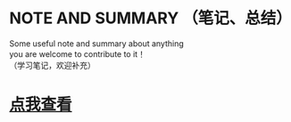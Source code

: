NOTE AND SUMMARY （笔记、总结）
================
Some useful note and summary about anything<br/>
you are welcome to contribute to it！<br/>
（学习笔记，欢迎补充）

# [点我查看](https://neutree.gitbooks.io/note/content/)

